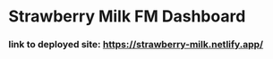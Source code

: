 # Strawberry Milk FM Dashboard
### link to deployed site: <a href="https://strawberry-milk.netlify.app/" target="_blank">https://strawberry-milk.netlify.app/</a>
